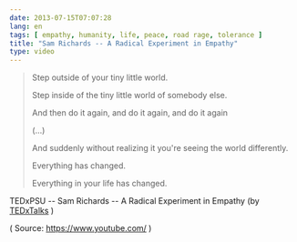 ```yaml
---
date: 2013-07-15T07:07:28
lang: en
tags: [ empathy, humanity, life, peace, road rage, tolerance ]
title: "Sam Richards -- A Radical Experiment in Empathy"
type: video
---
```


> Step outside of your tiny little world.
>
> Step inside of the tiny little world of somebody else.
>
> And then do it again, and do it again, and do it again
>
> (...)
>
> And suddenly without realizing it you're seeing the world differently.
>
> Everything has changed.
>
> Everything in your life has changed.

TEDxPSU -- Sam Richards -- A Radical Experiment in Empathy (by [TEDxTalks](http://www.youtube.com/watch?v=kUEGHdQO7WA) )

( Source: <https://www.youtube.com/> )

